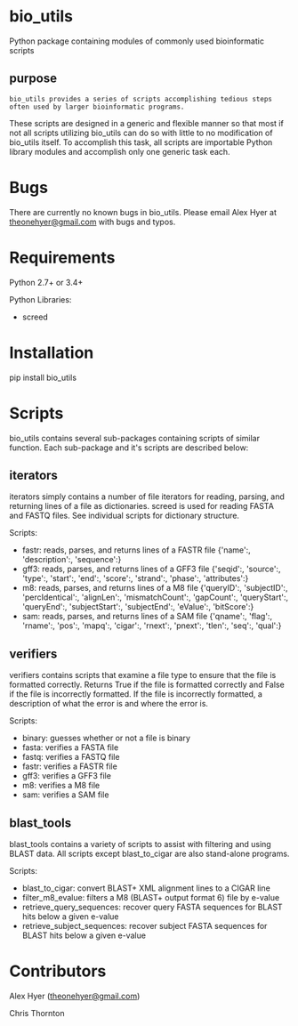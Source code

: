 bio_utils
==========

Python package containing modules of commonly used bioinformatic scripts

purpose
-------

    bio_utils provides a series of scripts accomplishing tedious steps often used by larger bioinformatic programs.
These scripts are designed in a generic and flexible manner so that most if not all scripts utilizing bio_utils
can do so with little to no modification of bio_utils itself. To accomplish this task, all scripts are importable
Python library modules and accomplish only one generic task each.

Bugs
=====

There are currently no known bugs in bio_utils. Please email Alex Hyer at theonehyer@gmail.com with bugs and typos.

Requirements
============

Python 2.7+ or 3.4+

Python Libraries:

* screed

Installation
============

pip install bio_utils

Scripts
========

bio_utils contains several sub-packages containing scripts of similar function.
Each sub-package and it's scripts are described below:

iterators
---------

iterators simply contains a number of file iterators for reading, parsing, and returning lines of a file as dictionaries.
screed is used for reading FASTA and FASTQ files. See individual scripts for dictionary structure.

Scripts:
* fastr: reads, parses, and returns lines of a FASTR file {'name':, 'description':, 'sequence':}
* gff3: reads, parses, and returns lines of a GFF3 file {'seqid':, 'source':, 'type':, 'start':, 'end':, 'score':, 'strand':, 'phase':, 'attributes':}
* m8: reads, parses, and returns lines of a M8 file {'queryID':, 'subjectID':, 'percIdentical':, 'alignLen':, 'mismatchCount':, 'gapCount':, 'queryStart':, 'queryEnd':, 'subjectStart':, 'subjectEnd':, 'eValue':, 'bitScore':}
* sam: reads, parses, and returns lines of a SAM file {'qname':, 'flag':, 'rname':, 'pos':, 'mapq':, 'cigar':, 'rnext':, 'pnext':, 'tlen':, 'seq':, 'qual':}

verifiers
---------

verifiers contains scripts that examine a file type to ensure that the file is formatted correctly.
Returns True if the file is formatted correctly and False if the file is incorrectly formatted.
If the file is incorrectly formatted, a description of what the error is and where the error is.

Scripts:
* binary: guesses whether or not a file is binary
* fasta: verifies a FASTA file
* fastq: verifies a FASTQ file
* fastr: verifies a FASTR file
* gff3: verifies a GFF3 file
* m8: verifies a M8 file
* sam: verifies a SAM file

blast_tools
-----------

blast_tools contains a variety of scripts to assist with filtering and using BLAST data.
All scripts except blast_to_cigar are also stand-alone programs.

Scripts:
* blast_to_cigar: convert BLAST+ XML alignment lines to a CIGAR line
* filter_m8_evalue: filters a M8 (BLAST+ output format 6) file by e-value
* retrieve_query_sequences: recover query FASTA sequences for BLAST hits below a given e-value
* retrieve_subject_sequences: recover subject FASTA sequences for BLAST hits below a given e-value

Contributors
============

Alex Hyer (theonehyer@gmail.com)

Chris Thornton